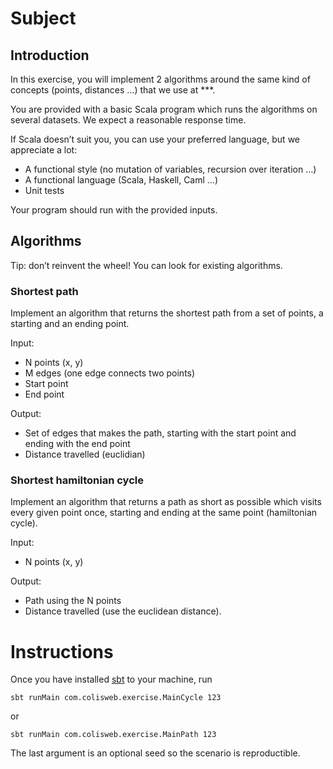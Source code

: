 # Subject

## Introduction

In this exercise, you will implement 2 algorithms around the same kind of concepts (points, distances …) that we use at ***.


You are provided with a basic Scala program which runs the algorithms on several datasets. We expect a reasonable response time.


If Scala doesn’t suit you, you can use your preferred language, but we appreciate a lot:
- A functional style (no mutation of variables, recursion over iteration …)
- A functional language (Scala, Haskell, Caml …)
- Unit tests

Your program should run with the provided inputs.

## Algorithms
Tip: don’t reinvent the wheel! You can look for existing algorithms.

### Shortest path
Implement an algorithm that returns the shortest path from a set of points, a starting and an ending point.

Input:
- N points (x, y)
- M edges (one edge connects two points)
- Start point
- End point

Output:
- Set of edges that makes the path, starting with the start point and ending with the end point
- Distance travelled (euclidian)


### Shortest hamiltonian cycle
Implement an algorithm that returns a path as short as possible which visits every given point once, starting and ending at the same point (hamiltonian cycle).


Input:
- N points (x, y)

Output:
- Path using the N points
- Distance travelled (use the euclidean distance).


# Instructions

Once you have installed [sbt](https://www.scala-sbt.org/) to your machine, run

    sbt runMain com.colisweb.exercise.MainCycle 123

or

    sbt runMain com.colisweb.exercise.MainPath 123


The last argument is an optional seed so the scenario is reproductible.



